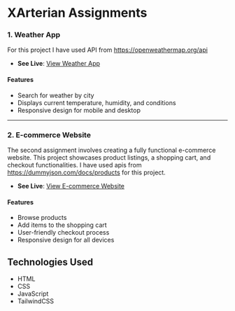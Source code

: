 # XArterian Assignments

### 1. Weather App

For this project I have used API from https://openweathermap.org/api

- **See Live**: [View Weather App](https://weather-app-xartesian.netlify.app/)

#### Features
- Search for weather by city
- Displays current temperature, humidity, and conditions
- Responsive design for mobile and desktop

---

### 2. E-commerce Website

The second assignment involves creating a fully functional e-commerce website. This project showcases product listings, a shopping cart, and checkout functionalities.
I have used apis from https://dummyjson.com/docs/products for this project.

- **See Live**: [View E-commerce Website](https://zamazor-xarterian.netlify.app/)


#### Features
- Browse products
- Add items to the shopping cart
- User-friendly checkout process
- Responsive design for all devices

## Technologies Used

- HTML
- CSS
- JavaScript
- TailwindCSS



